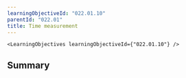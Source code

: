 ```yaml
---
learningObjectiveId: "022.01.10"
parentId: "022.01"
title: Time measurement
---
```


```tsx eval
<LearningObjectives learningObjectiveId={"022.01.10"} />
```

## Summary
